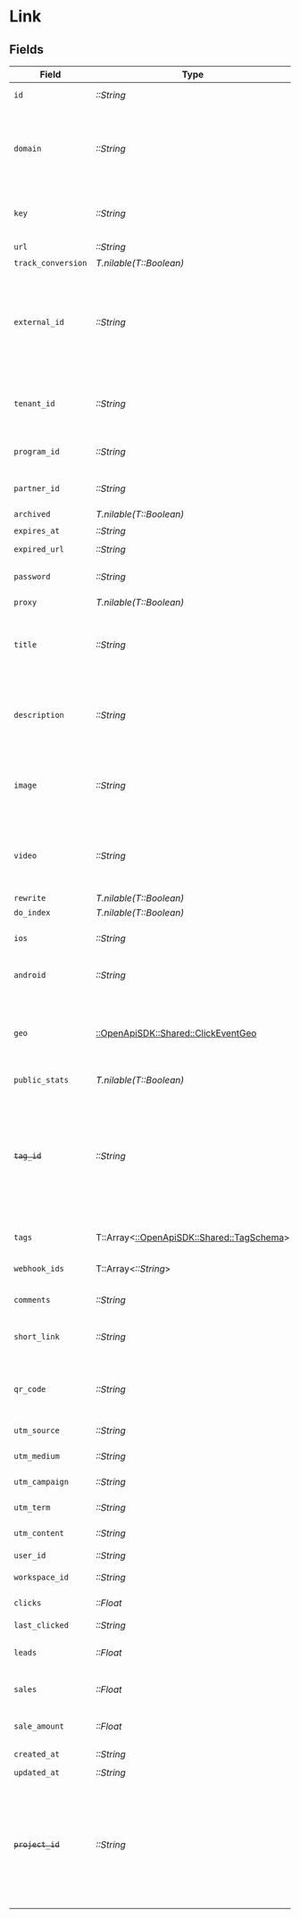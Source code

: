 # Link


## Fields

| Field                                                                                                                                                                                                                        | Type                                                                                                                                                                                                                         | Required                                                                                                                                                                                                                     | Description                                                                                                                                                                                                                  |
| ---------------------------------------------------------------------------------------------------------------------------------------------------------------------------------------------------------------------------- | ---------------------------------------------------------------------------------------------------------------------------------------------------------------------------------------------------------------------------- | ---------------------------------------------------------------------------------------------------------------------------------------------------------------------------------------------------------------------------- | ---------------------------------------------------------------------------------------------------------------------------------------------------------------------------------------------------------------------------- |
| `id`                                                                                                                                                                                                                         | *::String*                                                                                                                                                                                                                   | :heavy_check_mark:                                                                                                                                                                                                           | The unique ID of the short link.                                                                                                                                                                                             |
| `domain`                                                                                                                                                                                                                     | *::String*                                                                                                                                                                                                                   | :heavy_check_mark:                                                                                                                                                                                                           | The domain of the short link. If not provided, the primary domain for the workspace will be used (or `dub.sh` if the workspace has no domains).                                                                              |
| `key`                                                                                                                                                                                                                        | *::String*                                                                                                                                                                                                                   | :heavy_check_mark:                                                                                                                                                                                                           | The short link slug. If not provided, a random 7-character slug will be generated.                                                                                                                                           |
| `url`                                                                                                                                                                                                                        | *::String*                                                                                                                                                                                                                   | :heavy_check_mark:                                                                                                                                                                                                           | N/A                                                                                                                                                                                                                          |
| `track_conversion`                                                                                                                                                                                                           | *T.nilable(T::Boolean)*                                                                                                                                                                                                      | :heavy_minus_sign:                                                                                                                                                                                                           | N/A                                                                                                                                                                                                                          |
| `external_id`                                                                                                                                                                                                                | *::String*                                                                                                                                                                                                                   | :heavy_check_mark:                                                                                                                                                                                                           | The ID of the link in your database. If set, it can be used to identify the link in future API requests (must be prefixed with 'ext_' when passed as a query parameter). This key is unique across your workspace.           |
| `tenant_id`                                                                                                                                                                                                                  | *::String*                                                                                                                                                                                                                   | :heavy_check_mark:                                                                                                                                                                                                           | The ID of the tenant that created the link inside your system. If set, it can be used to fetch all links for a tenant.                                                                                                       |
| `program_id`                                                                                                                                                                                                                 | *::String*                                                                                                                                                                                                                   | :heavy_check_mark:                                                                                                                                                                                                           | The ID of the program the short link is associated with.                                                                                                                                                                     |
| `partner_id`                                                                                                                                                                                                                 | *::String*                                                                                                                                                                                                                   | :heavy_check_mark:                                                                                                                                                                                                           | The ID of the partner the short link is associated with.                                                                                                                                                                     |
| `archived`                                                                                                                                                                                                                   | *T.nilable(T::Boolean)*                                                                                                                                                                                                      | :heavy_minus_sign:                                                                                                                                                                                                           | N/A                                                                                                                                                                                                                          |
| `expires_at`                                                                                                                                                                                                                 | *::String*                                                                                                                                                                                                                   | :heavy_check_mark:                                                                                                                                                                                                           | N/A                                                                                                                                                                                                                          |
| `expired_url`                                                                                                                                                                                                                | *::String*                                                                                                                                                                                                                   | :heavy_check_mark:                                                                                                                                                                                                           | N/A                                                                                                                                                                                                                          |
| `password`                                                                                                                                                                                                                   | *::String*                                                                                                                                                                                                                   | :heavy_check_mark:                                                                                                                                                                                                           | The password required to access the destination URL of the short link.                                                                                                                                                       |
| `proxy`                                                                                                                                                                                                                      | *T.nilable(T::Boolean)*                                                                                                                                                                                                      | :heavy_minus_sign:                                                                                                                                                                                                           | N/A                                                                                                                                                                                                                          |
| `title`                                                                                                                                                                                                                      | *::String*                                                                                                                                                                                                                   | :heavy_check_mark:                                                                                                                                                                                                           | The title of the short link generated via `api.dub.co/metatags`. Will be used for Custom Social Media Cards if `proxy` is true.                                                                                              |
| `description`                                                                                                                                                                                                                | *::String*                                                                                                                                                                                                                   | :heavy_check_mark:                                                                                                                                                                                                           | The description of the short link generated via `api.dub.co/metatags`. Will be used for Custom Social Media Cards if `proxy` is true.                                                                                        |
| `image`                                                                                                                                                                                                                      | *::String*                                                                                                                                                                                                                   | :heavy_check_mark:                                                                                                                                                                                                           | The image of the short link generated via `api.dub.co/metatags`. Will be used for Custom Social Media Cards if `proxy` is true.                                                                                              |
| `video`                                                                                                                                                                                                                      | *::String*                                                                                                                                                                                                                   | :heavy_check_mark:                                                                                                                                                                                                           | The custom link preview video (og:video). Will be used for Custom Social Media Cards if `proxy` is true. Learn more: https://d.to/og                                                                                         |
| `rewrite`                                                                                                                                                                                                                    | *T.nilable(T::Boolean)*                                                                                                                                                                                                      | :heavy_minus_sign:                                                                                                                                                                                                           | N/A                                                                                                                                                                                                                          |
| `do_index`                                                                                                                                                                                                                   | *T.nilable(T::Boolean)*                                                                                                                                                                                                      | :heavy_minus_sign:                                                                                                                                                                                                           | N/A                                                                                                                                                                                                                          |
| `ios`                                                                                                                                                                                                                        | *::String*                                                                                                                                                                                                                   | :heavy_check_mark:                                                                                                                                                                                                           | The iOS destination URL for the short link for iOS device targeting.                                                                                                                                                         |
| `android`                                                                                                                                                                                                                    | *::String*                                                                                                                                                                                                                   | :heavy_check_mark:                                                                                                                                                                                                           | The Android destination URL for the short link for Android device targeting.                                                                                                                                                 |
| `geo`                                                                                                                                                                                                                        | [::OpenApiSDK::Shared::ClickEventGeo](../../models/shared/clickeventgeo.md)                                                                                                                                                  | :heavy_check_mark:                                                                                                                                                                                                           | Geo targeting information for the short link in JSON format `{[COUNTRY]: https://example.com }`. Learn more: https://d.to/geo                                                                                                |
| `public_stats`                                                                                                                                                                                                               | *T.nilable(T::Boolean)*                                                                                                                                                                                                      | :heavy_minus_sign:                                                                                                                                                                                                           | N/A                                                                                                                                                                                                                          |
| ~~`tag_id`~~                                                                                                                                                                                                                 | *::String*                                                                                                                                                                                                                   | :heavy_check_mark:                                                                                                                                                                                                           | : warning: ** DEPRECATED **: This will be removed in a future release, please migrate away from it as soon as possible.<br/><br/>The unique ID of the tag assigned to the short link. This field is deprecated – use `tags` instead. |
| `tags`                                                                                                                                                                                                                       | T::Array<[::OpenApiSDK::Shared::TagSchema](../../models/shared/tagschema.md)>                                                                                                                                                | :heavy_check_mark:                                                                                                                                                                                                           | The tags assigned to the short link.                                                                                                                                                                                         |
| `webhook_ids`                                                                                                                                                                                                                | T::Array<*::String*>                                                                                                                                                                                                         | :heavy_check_mark:                                                                                                                                                                                                           | The IDs of the webhooks that the short link is associated with.                                                                                                                                                              |
| `comments`                                                                                                                                                                                                                   | *::String*                                                                                                                                                                                                                   | :heavy_check_mark:                                                                                                                                                                                                           | The comments for the short link.                                                                                                                                                                                             |
| `short_link`                                                                                                                                                                                                                 | *::String*                                                                                                                                                                                                                   | :heavy_check_mark:                                                                                                                                                                                                           | The full URL of the short link, including the https protocol (e.g. `https://dub.sh/try`).                                                                                                                                    |
| `qr_code`                                                                                                                                                                                                                    | *::String*                                                                                                                                                                                                                   | :heavy_check_mark:                                                                                                                                                                                                           | The full URL of the QR code for the short link (e.g. `https://api.dub.co/qr?url=https://dub.sh/try`).                                                                                                                        |
| `utm_source`                                                                                                                                                                                                                 | *::String*                                                                                                                                                                                                                   | :heavy_check_mark:                                                                                                                                                                                                           | The UTM source of the short link.                                                                                                                                                                                            |
| `utm_medium`                                                                                                                                                                                                                 | *::String*                                                                                                                                                                                                                   | :heavy_check_mark:                                                                                                                                                                                                           | The UTM medium of the short link.                                                                                                                                                                                            |
| `utm_campaign`                                                                                                                                                                                                               | *::String*                                                                                                                                                                                                                   | :heavy_check_mark:                                                                                                                                                                                                           | The UTM campaign of the short link.                                                                                                                                                                                          |
| `utm_term`                                                                                                                                                                                                                   | *::String*                                                                                                                                                                                                                   | :heavy_check_mark:                                                                                                                                                                                                           | The UTM term of the short link.                                                                                                                                                                                              |
| `utm_content`                                                                                                                                                                                                                | *::String*                                                                                                                                                                                                                   | :heavy_check_mark:                                                                                                                                                                                                           | The UTM content of the short link.                                                                                                                                                                                           |
| `user_id`                                                                                                                                                                                                                    | *::String*                                                                                                                                                                                                                   | :heavy_check_mark:                                                                                                                                                                                                           | N/A                                                                                                                                                                                                                          |
| `workspace_id`                                                                                                                                                                                                               | *::String*                                                                                                                                                                                                                   | :heavy_check_mark:                                                                                                                                                                                                           | The workspace ID of the short link.                                                                                                                                                                                          |
| `clicks`                                                                                                                                                                                                                     | *::Float*                                                                                                                                                                                                                    | :heavy_check_mark:                                                                                                                                                                                                           | The number of clicks on the short link.                                                                                                                                                                                      |
| `last_clicked`                                                                                                                                                                                                               | *::String*                                                                                                                                                                                                                   | :heavy_check_mark:                                                                                                                                                                                                           | N/A                                                                                                                                                                                                                          |
| `leads`                                                                                                                                                                                                                      | *::Float*                                                                                                                                                                                                                    | :heavy_check_mark:                                                                                                                                                                                                           | The number of leads the short links has generated.                                                                                                                                                                           |
| `sales`                                                                                                                                                                                                                      | *::Float*                                                                                                                                                                                                                    | :heavy_check_mark:                                                                                                                                                                                                           | The number of sales the short links has generated.                                                                                                                                                                           |
| `sale_amount`                                                                                                                                                                                                                | *::Float*                                                                                                                                                                                                                    | :heavy_check_mark:                                                                                                                                                                                                           | The total dollar amount of sales the short links has generated (in cents).                                                                                                                                                   |
| `created_at`                                                                                                                                                                                                                 | *::String*                                                                                                                                                                                                                   | :heavy_check_mark:                                                                                                                                                                                                           | N/A                                                                                                                                                                                                                          |
| `updated_at`                                                                                                                                                                                                                 | *::String*                                                                                                                                                                                                                   | :heavy_check_mark:                                                                                                                                                                                                           | N/A                                                                                                                                                                                                                          |
| ~~`project_id`~~                                                                                                                                                                                                             | *::String*                                                                                                                                                                                                                   | :heavy_check_mark:                                                                                                                                                                                                           | : warning: ** DEPRECATED **: This will be removed in a future release, please migrate away from it as soon as possible.<br/><br/>The project ID of the short link. This field is deprecated – use `workspaceId` instead.     |